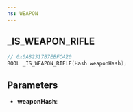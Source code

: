 ```yaml
---
ns: WEAPON
---
```

## _IS_WEAPON_RIFLE

```c
// 0x0A82317B7EBFC420
BOOL _IS_WEAPON_RIFLE(Hash weaponHash);
```

## Parameters
* **weaponHash**:
